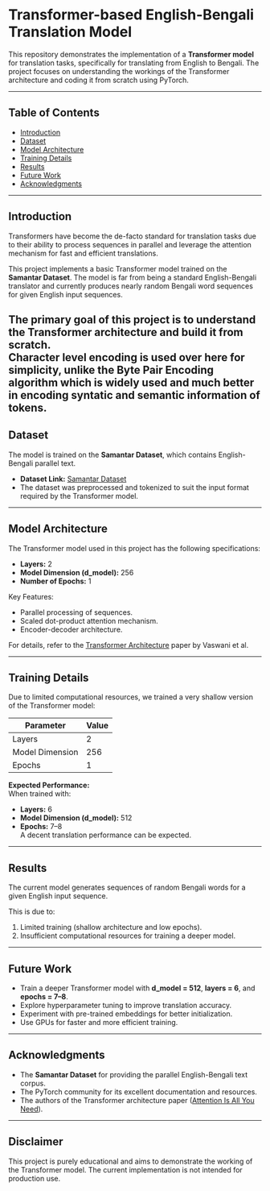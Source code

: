 # Transformer-based English-Bengali Translation Model  

This repository demonstrates the implementation of a **Transformer model** for translation tasks, specifically for translating from English to Bengali. The project focuses on understanding the workings of the Transformer architecture and coding it from scratch using PyTorch.  

---

## Table of Contents  
- [Introduction](#introduction)  
- [Dataset](#dataset)  
- [Model Architecture](#model-architecture)  
- [Training Details](#training-details)  
- [Results](#results)  
- [Future Work](#future-work)  
- [Acknowledgments](#acknowledgments)  

---

## Introduction  
Transformers have become the de-facto standard for translation tasks due to their ability to process sequences in parallel and leverage the attention mechanism for fast and efficient translations.  

This project implements a basic Transformer model trained on the **Samantar Dataset**. The model is far from being a standard English-Bengali translator and currently produces nearly random Bengali word sequences for given English input sequences.  

The primary goal of this project is to understand the Transformer architecture and build it from scratch.  
Character level encoding is used over here for simplicity, unlike the Byte Pair Encoding algorithm which is widely used and much better in encoding syntatic and semantic information of tokens.
---

## Dataset  
The model is trained on the **Samantar Dataset**, which contains English-Bengali parallel text.  

- **Dataset Link:** [Samantar Dataset](https://www.kaggle.com/datasets/mathurinache/samanantar)  
- The dataset was preprocessed and tokenized to suit the input format required by the Transformer model.  

---

## Model Architecture  
The Transformer model used in this project has the following specifications:  

- **Layers:** 2  
- **Model Dimension (d_model):** 256  
- **Number of Epochs:** 1  

Key Features:  
- Parallel processing of sequences.  
- Scaled dot-product attention mechanism.  
- Encoder-decoder architecture.  

For details, refer to the [Transformer Architecture](https://arxiv.org/abs/1706.03762) paper by Vaswani et al.  

---

## Training Details  
Due to limited computational resources, we trained a very shallow version of the Transformer model:  

| Parameter       | Value    |  
|-----------------|----------|  
| Layers          | 2        |  
| Model Dimension | 256      |  
| Epochs          | 1        |  

**Expected Performance:**  
When trained with:  
- **Layers:** 6  
- **Model Dimension (d_model):** 512  
- **Epochs:** 7–8  
A decent translation performance can be expected.  

---

## Results  
The current model generates sequences of random Bengali words for a given English input sequence.  

This is due to:  
1. Limited training (shallow architecture and low epochs).  
2. Insufficient computational resources for training a deeper model.  

---

## Future Work  
- Train a deeper Transformer model with **d_model = 512**, **layers = 6**, and **epochs = 7–8**.  
- Explore hyperparameter tuning to improve translation accuracy.  
- Experiment with pre-trained embeddings for better initialization.  
- Use GPUs for faster and more efficient training.  

---

## Acknowledgments  
- The **Samantar Dataset** for providing the parallel English-Bengali text corpus.  
- The PyTorch community for its excellent documentation and resources.  
- The authors of the Transformer architecture paper ([Attention Is All You Need](https://arxiv.org/abs/1706.03762)).  

---

## Disclaimer  
This project is purely educational and aims to demonstrate the working of the Transformer model. The current implementation is not intended for production use.  
